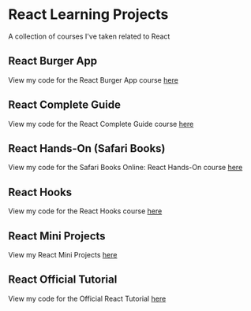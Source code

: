 # React Learning Projects
A collection of courses I've taken related to React

## React Burger App
View my code for the React Burger App course [here](react-burger-app)

## React Complete Guide
View my code for the React Complete Guide course [here](react-complete-guide)

## React Hands-On (Safari Books)
View my code for the Safari Books Online: React Hands-On course [here](react-hands-on-safari-books)

## React Hooks
View my code for the React Hooks course [here](react-hooks-course)

## React Mini Projects
View my React Mini Projects [here](react-mini-projects)

## React Official Tutorial
View my code for the Official React Tutorial [here](react-official-tutorial)